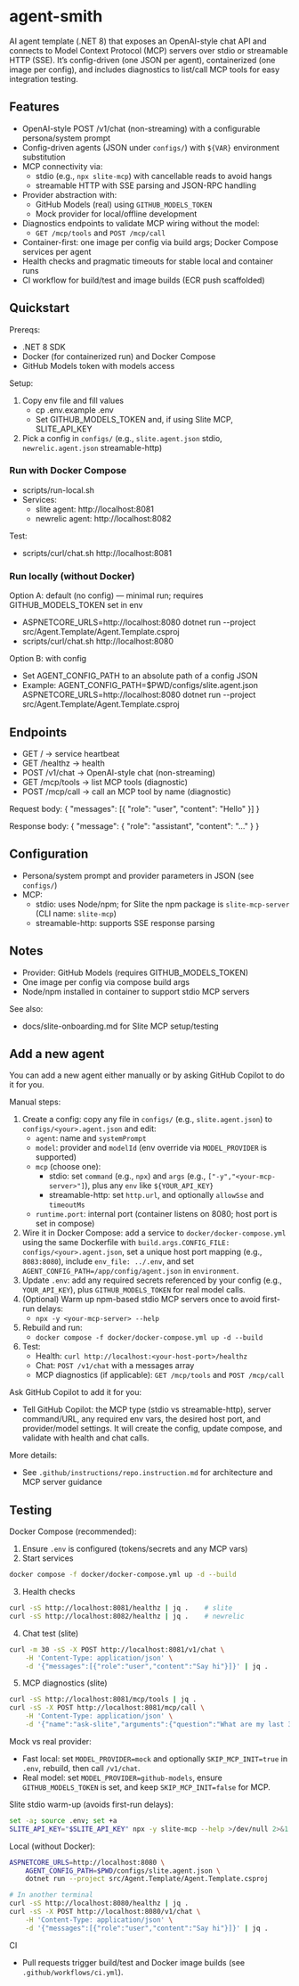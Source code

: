 # agent-smith
AI agent template (.NET 8) that exposes an OpenAI-style chat API and connects to Model Context Protocol (MCP) servers over stdio or streamable HTTP (SSE). It’s config-driven (one JSON per agent), containerized (one image per config), and includes diagnostics to list/call MCP tools for easy integration testing.

## Features
- OpenAI-style POST /v1/chat (non-streaming) with a configurable persona/system prompt
- Config-driven agents (JSON under `configs/`) with `${VAR}` environment substitution
- MCP connectivity via:
	- stdio (e.g., `npx slite-mcp`) with cancellable reads to avoid hangs
	- streamable HTTP with SSE parsing and JSON-RPC handling
- Provider abstraction with:
	- GitHub Models (real) using `GITHUB_MODELS_TOKEN`
	- Mock provider for local/offline development
- Diagnostics endpoints to validate MCP wiring without the model:
	- `GET /mcp/tools` and `POST /mcp/call`
- Container-first: one image per config via build args; Docker Compose services per agent
- Health checks and pragmatic timeouts for stable local and container runs
- CI workflow for build/test and image builds (ECR push scaffolded)

## Quickstart

Prereqs:
- .NET 8 SDK
- Docker (for containerized run) and Docker Compose
- GitHub Models token with models access

Setup:
1) Copy env file and fill values
	 - cp .env.example .env
	 - Set GITHUB_MODELS_TOKEN and, if using Slite MCP, SLITE_API_KEY
2) Pick a config in `configs/` (e.g., `slite.agent.json` stdio, `newrelic.agent.json` streamable-http)

### Run with Docker Compose
- scripts/run-local.sh
- Services:
	- slite agent: http://localhost:8081
	- newrelic agent: http://localhost:8082

Test:
- scripts/curl/chat.sh http://localhost:8081

### Run locally (without Docker)
Option A: default (no config) — minimal run; requires GITHUB_MODELS_TOKEN set in env
- ASPNETCORE_URLS=http://localhost:8080 dotnet run --project src/Agent.Template/Agent.Template.csproj
- scripts/curl/chat.sh http://localhost:8080

Option B: with config
- Set AGENT_CONFIG_PATH to an absolute path of a config JSON
- Example: AGENT_CONFIG_PATH=$PWD/configs/slite.agent.json ASPNETCORE_URLS=http://localhost:8080 dotnet run --project src/Agent.Template/Agent.Template.csproj

## Endpoints
- GET / -> service heartbeat
- GET /healthz -> health
- POST /v1/chat -> OpenAI-style chat (non-streaming)
 - GET /mcp/tools -> list MCP tools (diagnostic)
 - POST /mcp/call -> call an MCP tool by name (diagnostic)

Request body:
{ "messages": [{ "role": "user", "content": "Hello" }] }

Response body:
{ "message": { "role": "assistant", "content": "..." } }

## Configuration
- Persona/system prompt and provider parameters in JSON (see `configs/`)
- MCP:
	- stdio: uses Node/npm; for Slite the npm package is `slite-mcp-server` (CLI name: `slite-mcp`)
	- streamable-http: supports SSE response parsing

## Notes
- Provider: GitHub Models (requires GITHUB_MODELS_TOKEN)
- One image per config via compose build args
- Node/npm installed in container to support stdio MCP servers

See also:
- docs/slite-onboarding.md for Slite MCP setup/testing

## Add a new agent

You can add a new agent either manually or by asking GitHub Copilot to do it for you.

Manual steps:
1) Create a config: copy any file in `configs/` (e.g., `slite.agent.json`) to `configs/<your>.agent.json` and edit:
	- `agent`: name and `systemPrompt`
	- `model`: provider and `modelId` (env override via `MODEL_PROVIDER` is supported)
	- `mcp` (choose one):
	  - stdio: set `command` (e.g., `npx`) and `args` (e.g., `["-y","<your-mcp-server>"]`), plus any `env` like `${YOUR_API_KEY}`
	  - streamable-http: set `http.url`, and optionally `allowSse` and `timeoutMs`
	- `runtime.port`: internal port (container listens on 8080; host port is set in compose)
2) Wire it in Docker Compose: add a service to `docker/docker-compose.yml` using the same Dockerfile with `build.args.CONFIG_FILE: configs/<your>.agent.json`, set a unique host port mapping (e.g., `8083:8080`), include `env_file: ../.env`, and set `AGENT_CONFIG_PATH=/app/config/agent.json` in `environment`.
3) Update `.env`: add any required secrets referenced by your config (e.g., `YOUR_API_KEY`), plus `GITHUB_MODELS_TOKEN` for real model calls.
4) (Optional) Warm up npm-based stdio MCP servers once to avoid first-run delays:
	- `npx -y <your-mcp-server> --help`
5) Rebuild and run:
	- `docker compose -f docker/docker-compose.yml up -d --build`
6) Test:
	- Health: `curl http://localhost:<your-host-port>/healthz`
	- Chat: `POST /v1/chat` with a messages array
	- MCP diagnostics (if applicable): `GET /mcp/tools` and `POST /mcp/call`

Ask GitHub Copilot to add it for you:
- Tell GitHub Copilot: the MCP type (stdio vs streamable-http), server command/URL, any required env vars, the desired host port, and provider/model settings. It will create the config, update compose, and validate with health and chat calls.

More details:
- See `.github/instructions/repo.instruction.md` for architecture and MCP server guidance

## Testing

Docker Compose (recommended):

1) Ensure `.env` is configured (tokens/secrets and any MCP vars)
2) Start services
```bash
docker compose -f docker/docker-compose.yml up -d --build
```
3) Health checks
```bash
curl -sS http://localhost:8081/healthz | jq .    # slite
curl -sS http://localhost:8082/healthz | jq .    # newrelic
```
4) Chat test (slite)
```bash
curl -m 30 -sS -X POST http://localhost:8081/v1/chat \
	-H 'Content-Type: application/json' \
	-d '{"messages":[{"role":"user","content":"Say hi"}]}' | jq .
```
5) MCP diagnostics (slite)
```bash
curl -sS http://localhost:8081/mcp/tools | jq .
curl -sS -X POST http://localhost:8081/mcp/call \
	-H 'Content-Type: application/json' \
	-d '{"name":"ask-slite","arguments":{"question":"What are my last 3 notes?"}}' | jq .
```

Mock vs real provider:
- Fast local: set `MODEL_PROVIDER=mock` and optionally `SKIP_MCP_INIT=true` in `.env`, rebuild, then call `/v1/chat`.
- Real model: set `MODEL_PROVIDER=github-models`, ensure `GITHUB_MODELS_TOKEN` is set, and keep `SKIP_MCP_INIT=false` for MCP.

Slite stdio warm-up (avoids first-run delays):
```bash
set -a; source .env; set +a
SLITE_API_KEY="$SLITE_API_KEY" npx -y slite-mcp --help >/dev/null 2>&1 || true
```

Local (without Docker):
```bash
ASPNETCORE_URLS=http://localhost:8080 \
	AGENT_CONFIG_PATH=$PWD/configs/slite.agent.json \
	dotnet run --project src/Agent.Template/Agent.Template.csproj

# In another terminal
curl -sS http://localhost:8080/healthz | jq .
curl -sS -X POST http://localhost:8080/v1/chat \
	-H 'Content-Type: application/json' \
	-d '{"messages":[{"role":"user","content":"Say hi"}]}' | jq .
```

CI
- Pull requests trigger build/test and Docker image builds (see `.github/workflows/ci.yml`).
